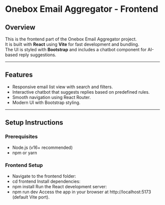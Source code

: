 # Onebox Email Aggregator - Frontend

## Overview

This is the frontend part of the Onebox Email Aggregator project.  
It is built with **React** using **Vite** for fast development and bundling.  
The UI is styled with **Bootstrap** and includes a chatbot component for AI-based reply suggestions.

---

## Features

- Responsive email list view with search and filters.
- Interactive chatbot that suggests replies based on predefined rules.
- Smooth navigation using React Router.
- Modern UI with Bootstrap styling.

---

## Setup Instructions

### Prerequisites

- Node.js (v16+ recommended)
- npm or yarn

### Frontend Setup
- Navigate to the frontend folder:
- cd frontend Install dependencies:
- npm install Run the React development server:
- npm run dev Access the app in your browser at http://localhost:5173 (default Vite port).

